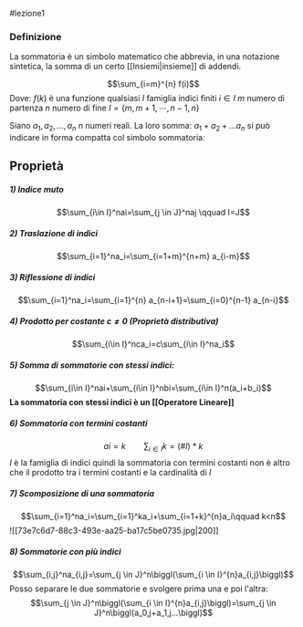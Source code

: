 #lezione1
### Definizione
La sommatoria è un simbolo matematico che abbrevia, in una notazione sintetica, la somma di un certo [[Insiemi|insieme]] di addendi.

$$\sum_{i=m}^{n} f(i)$$
Dove:
$f(k)$ è una funzione qualsiasi
$I$ famiglia indici finiti
$i \in I$ 
$m$ numero di partenza
$n$ numero di fine
$I=\{m, m+1, \cdots, n-1, n\}$

Siano $a_1, a_2, . . . ,a_n$ $n$ numeri reali. La loro somma: $a_1+a_2+...a_n$ si può indicare in forma compatta col simbolo sommatoria:
## Proprietà
##### 1) Indice muto
$$\sum_{i\in I}^nai=\sum_{j  \in J}^naj \qquad I=J$$
##### 2) Traslazione di indici
$$\sum_{i=1}^na_i=\sum_{i=1+m}^{n+m} a_{i-m}$$
##### 3) Riflessione di indici
$$\sum_{i=1}^na_i=\sum_{i=1}^{n} a_{n-i+1}=\sum_{i=0}^{n-1} a_{n-i}$$
##### 4) Prodotto per costante $c\not=0$ (Proprietà distributiva)
$$\sum_{i\in I}^nca_i=c\sum_{i\in I}^na_i$$
##### 5) Somma di sommatorie con stessi indici:
$$\sum_{i\in I}^nai+\sum_{i\in I}^nbi=\sum_{i\in I}^n(a_i+b_i)$$
**La sommatoria con stessi indici è un [[Operatore Lineare]]**
##### 6) Sommatoria con termini costanti 
$$ai=k \qquad \sum_{i\in I}k=(\#I)*k$$
$I$ è la famiglia di indici quindi la sommatoria con termini costanti non è altro che il prodotto tra i termini costanti e la cardinalità di $I$
##### 7) Scomposizione di una sommatoria
$$\sum_{i=1}^na_i=\sum_{i=1}^ka_i+\sum_{i=1+k}^{n}a_i\qquad k<n$$![[73e7c6d7-88c3-493e-aa25-ba17c5be0735.jpg|200]]
##### 8) Sommatorie con più indici
$$\sum_{i,j}^na_{i,j}=\sum_{j \in J}^n\biggl(\sum_{i \in I}^{n}a_{i,j}\biggl)$$
Posso separare le due sommatorie e svolgere prima una e poi l'altra:
$$\sum_{j \in J}^n\biggl(\sum_{i \in I}^{n}a_{i,j}\biggl)=\sum_{j \in J}^n\biggl(a_0,j+a_1,j...\biggl)$$   



